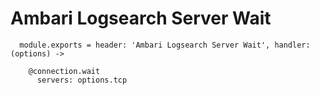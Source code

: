 
# Ambari Logsearch Server Wait

      module.exports = header: 'Ambari Logsearch Server Wait', handler: (options) ->
        
        @connection.wait
          servers: options.tcp
